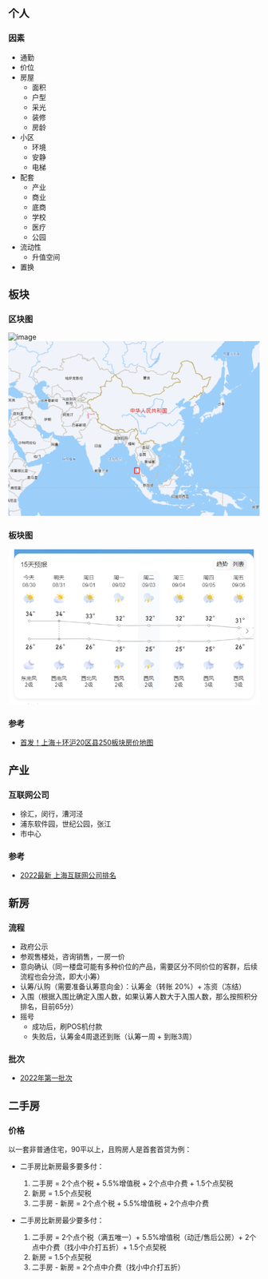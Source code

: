 ## 个人

### 因素

- 通勤
- 价位
- 房屋
  - 面积
  - 户型
  - 采光
  - 装修
  - 房龄
- 小区
  - 环境
  - 安静
  - 电梯
- 配套
  - 产业
  - 商业
  - 底商
  - 学校
  - 医疗
  - 公园
- 流动性
  - 升值空间
- 置换

## 板块

### 区块图

![image](https://github.com/frontend-gxg/pic_bed/blob/main/010.png?raw=true)
![image](https://github.com/frontend-gxg/pic_bed/blob/main/011.png?raw=true)

### 板块图

![image](https://github.com/frontend-gxg/pic_bed/blob/main/012.png?raw=true)

### 参考

- [首发！上海＋环沪20区县250板块房价地图](https://new.qq.com/omn/20200730/20200730A0429P00.html)

## 产业

### 互联网公司

- 徐汇，闵行，漕河泾
- 浦东软件园，世纪公园，张江
- 市中心

### 参考

- [2022最新 上海互联网公司排名](https://zhuanlan.zhihu.com/p/191577083)

## 新房

### 流程

- 政府公示
- 参观售楼处，咨询销售，一房一价
- 意向确认（同一楼盘可能有多种价位的产品，需要区分不同价位的客群，后续流程也会分流，即大小筹）
- 认筹/认购（需要准备认筹意向金）：认筹金（转账 20%）+ 冻资（冻结）
- 入围（根据入围比确定入围人数，如果认筹人数大于入围人数，那么按照积分排名，目前65分）
- 摇号
  - 成功后，刷POS机付款
  - 失败后，认筹金4周退还到账（认筹一周 + 到账3周）

### 批次

- [2022年第一批次](http://www.fangdi.com.cn/service/service_law_detail.html?newsid=13cbe03ebbe92e22)

## 二手房

### 价格

以一套非普通住宅，90平以上，且购房人是首套首贷为例：

- 二手房比新房最多要多付：

  1. 二手房 = 2个点个税 + 5.5%增值税 + 2个点中介费 + 1.5个点契税
  2. 新房 = 1.5个点契税
  3. 二手房 - 新房 = 2个点个税 + 5.5%增值税 + 2个点中介费

- 二手房比新房最少要多付：

  1. 二手房 = 2个点个税（满五唯一）+ 5.5%增值税（动迁/售后公房）+ 2个点中介费（找小中介打五折）+ 1.5个点契税
  2. 新房 = 1.5个点契税
  3. 二手房 - 新房 = 2个点中介费（找小中介打五折）

